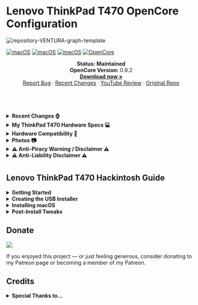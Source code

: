 # Lenovo ThinkPad T470 OpenCore Configuration

![repository-VENTURA-graph-template](https://user-images.githubusercontent.com/72415505/226120563-c3dc52be-ebb8-4e89-b143-b3c6c960af2f.png)



[![macOS](https://img.shields.io/badge/macOS-Big_Sur_11.7.4-red)](https://www.apple.com/macos/big-sur/)
[![macOS](https://img.shields.io/badge/macOS-Monterey_12.6.3-green)](https://www.apple.com/macos/monterey/)
[![macOS](https://img.shields.io/badge/macOS-Ventura_13.2.1-orange)](https://www.apple.com/macos/ventura/)
[![OpenCore](https://img.shields.io/badge/OpenCore-0.9.1-blue)](https://github.com/acidanthera/OpenCorePkg)


<p align="center">
   <strong>Status: Maintained</strong>
   <br />
   <strong>OpenCore Version: </strong>0.9.2
   <br />
   <a href="https://github.com/MultimediaLucario/Lenovo-ThinkPad-T470/releases"><strong>Download now »</strong></a>
   <br />
   <a href="https://github.com/MultimediaLucario/Lenovo-ThinkPad-T440s/discussions">Report Bug</a>
   ·
   <a href="https://github.com/MultimediaLucario/Lenovo-ThinkPad-T440s/blob/main/CHANGELOG.md">Recent Changes</a>
   ·
   <a href=https://www.youtube.com/watch?v=6cAxwXj5Zy4">YouTube Review</a>
   ·
   <a href="https://github.com/ommerus/T470-EFI-OpenCore">Original Repo</a>
  </p>
</p>
</br>

#
<details>  
<summary><strong>Recent Changes ⌚️ </strong></summary>
</br>

**04/12/2023** : Created folders ```EFI (macOS Ventura)``` and ```EFI (macOS Monterey)```.

**04/11/2023** : Updated the OpenCore Bootloader to Version ```0.9.1``` and added the ```ECEnabler``` kext for improved power management.

**03/19/2023** : Updated the OpenCore Bootloader to Version ```0.9.0``` and updated all kexts. 
                                                                                                        
**03/18/2023** : Intial Release.
                                                           


</details>

</details>




<details>  
<summary><strong>My ThinkPad T470 Hardware Specs 💻</strong></summary>
</br>

| Model              | Lenovo ThinkPad T470                                                                              |
|:-------------------|:----------------------------------------------------------------------------------------------------------|
| Processor          | Intel Core i5-7300U (2C, 4T,  2.6GHz / 2.71GHz) vPro (The best compatibility with macOS)                                                              
| Graphics           | Integrated Intel HD 620 Graphics with 4 GB of VRAM                                                                         |
| Memory             | 12 GB DDR4 (1x 4 GB DDR4 SODIMM + 1x 8 GB SODIMM)                                                       |
| Display            | 14" HD (1920x1080) IPS, Non-Touch                                                                      |
| Storage            | 1 TB Pioneer SATA SSD                                                                                  |
| Ethernet           | Intel Ethernet                                                         |
| WLAN + Bluetooth   | Intel Wifi 18265 + Bluetooth 4.0                                        |
| Camera             | 720p resolution, low light sensitive, fixed focus                                                       |
| Audio support      | HD Audio, Realtek ALC3245 codec, stereo speakers 1Wx2, dual array microphone, combo audio/microphone jack |
| Keyboard           | 6-row, spill-resistant, multimedia Fn keys, LED backlight                                                 |
| Battery            | Internal Li-Polymer 3-cell (61) and External Li-Ion 3-cell (61)                       |


</details>

</details>

<details>  
<summary><strong>Hardware Compatibility 🧰</strong></summary>
</br>
 
## What works:
- CPU Undervolting
- Dual Battery (X220 Battery patch) 
- All function keys working with yoga SMC
- Intel HD 620 Graphics
- Fan control (Fan stops at low temp below 60 and starts working above 55 automatically, not to worry)
- Touchscreen (VoodooI2C) - disabled it because it works like a f**king gaint touchpad!
- Power management (CPU friend data)
- Wi-Fi (Intel Wi-Fi 18265 & Broadcom BCM94360NG)
- Bluetooth 4.0 (Intel Wi-Fi 18265 & Broadcom BCM94360NG)
- USB C & Thunderbolt 3 
- Apple HD Audio (ALC id=29 but not 47, because 47 gives unwanted buzzing noise when 3.5mm jack connected)
- Sleep (works perfect!)
- wake works (no issues with resuming services like BT and wifi etc)
- SD Card slot
- Handoff and Continuity (Intel Wi-Fi 18265 & Broadcom BCM94360NG)
- AirDrop (Broadcom BCM94360NG Only)

## What doesn't work:
- FingerPrint Reader
- HDMI (Will work through USB C / Thunderbolt Hub pass-through)



</details>

</details>

<details>  
<summary><strong>Photos 📷 </strong></summary>
</br>

![IMG_2146](https://github.com/MultimediaLucario/Lenovo-ThinkPad-T470/assets/72415505/3da8c6c7-b6cd-47e7-98b2-faaf950c27dc)


[![reddithink](https://user-images.githubusercontent.com/72415505/226396656-f62f31bb-ad1e-4e1f-92ae-36f27cbc6577.jpg)](https://i.redd.it/3mq3t4551xoa1.png)


![189785204-1f684515-7708-4a69-ae59-a0161249cce4](https://user-images.githubusercontent.com/72415505/226209999-2221bae6-e3da-46fe-9bcf-35d52279bffc.png)

![Screenshot 2022-09-13 at 6 00 02 AM](https://user-images.githubusercontent.com/69560584/189782384-6f9df794-3fac-48b6-9e40-c135c030c8f5.png)

![Screenshot 2022-09-13 at 5 55 21 AM](https://user-images.githubusercontent.com/69560584/189782400-99d6fef9-711e-41a6-a687-c9dc68210f5d.png)

![Screenshot 2022-09-13 at 5 54 45 AM](https://user-images.githubusercontent.com/69560584/189782402-60d9235a-bb02-4887-8e1d-4b8764056cce.png)

![Screenshot 2022-09-13 at 5 54 37 AM](https://user-images.githubusercontent.com/69560584/189782404-569861de-ad6c-4695-8f87-2b967549b6db.png)


</details>

</details>

<details>  
<summary><strong> ⚠️ Anti-Piracy Warning / Disclaimer ⚠️ </strong></summary>
</br>

### ⚠️ PIRACY IS NO PARTY! ⚠️

I do not endorse or condone the use of pre-configured Hackintosh Distros because not only they cause unnecessary harm to your machine but it is considered to be a form of **Software Piracy**. Software Piracy is a serious crime according to copyright law and is punishable for up to 10 years in prison. 
</details>

<details>  
<summary><strong> ⚠️ Anti-Liability Disclaimer ⚠️ </strong></summary>
</br>

Hackintoshing may be dangerous and can damage your device and I am not responsible for bricked devices, dead devices, thermonuclear war, or you getting fired because your system failed. Please do some research if you have any concerns about hackintoshing before you proceed. 
</details>

</details>

#
## Lenovo ThinkPad T470 Hackintosh Guide

<details>  
<summary><strong>Getting Started</strong></summary>
</br>

To start you'll need the following:

You must have the following items:
- Lenovo ThinkPad T470 (Obviously 😁).
   > Please note that it is recommended your ThinkPad T470 has an Intel Core i5-7300U or at the very least an Intel Core i5-7200U in order for macOS to boot. 
- Access to a working Windows machine with Python installed.
- A pendrive with more than 4 GB (Keep in mind, during the preperation we will format the disk to create the install media).
- an Internet connection via Ethernet.
- 1-2 hours of your time.

</details>

<details>  
<summary><strong>Creating the USB Installer </strong></summary>
</br>

1. To grab legacy installers is super easy, first grab a copy of [OpenCorePkg](https://github.com/acidanthera/OpenCorePkg/releases) and head to /Utilities/macrecovery/. Next copy the folder path for the macrecovery folder. 

<img width="974" alt="file-path 0aea4278" src="https://user-images.githubusercontent.com/72415505/156628158-190cba5d-6114-4972-aa83-f1b14749e34d.png">


#
2. From here, you'll want to open up a Command Prompt and cd into the macrecovery folder that we copied earlier:

```cd Paste_Folder_Path```

<img width="917" alt="command-prompt 53392eba" src="https://user-images.githubusercontent.com/72415505/156628358-c2692037-80ac-40f9-bb3b-9a424442dafe.png">

#
3. Now run one of the following depending on what version of macOS you want(Note these scripts rely on [Python](https://www.microsoft.com/en-us/p/python-39/9p7qfqmjrfp7?activetab=pivot:overviewtab) support, please install if you haven't already):

 ```
# Big Sur (11)
python macrecovery.py -b Mac-42FD25EABCABB274 -m 00000000000000000 download

# Monterey (12)
python macrecovery.py -b Mac-E43C1C25D4880AD6 -m 00000000000000000 download

# Ventura (13)
python3 macrecovery.py -b Mac-4B682C642B45593E -m 00000000000000000 download
```
macOS 12 and above note: As recent macOS versions introduce changes to the USB stack, it is highly advisable that you map your USB ports (with USBToolBox) before installing macOS. 

This will take some time, however once you're finished you should get either BaseSystem or RecoveryImage files:

![macrecovery-after 4c24ba88](https://user-images.githubusercontent.com/72415505/156629881-3d0e18a5-79cf-465e-a054-44b39a77b47f.jpg) <img width="973" alt="basesystem-example 93778929" src="https://user-images.githubusercontent.com/72415505/156629925-77869c1f-19ee-463f-bcc7-cafb2be09866.png">

#
4. Download [Rufus](https://rufus.ie/en/), set the BOOT selection as not bootable, set File System as Large FAT32, click Start, and delete all file autorun in USB Drive partition.

![format-usb-rufus 43feba9e](https://user-images.githubusercontent.com/72415505/156631083-73e33087-d51e-42e4-a804-e93afad7c2ca.png)

#
5. Next, go to the root of this USB drive and create a folder called com.apple.recovery.boot. Then move the downloaded BaseSystem or RecoveryImage files. Please ensure you copy over both the .dmg and .chunklist files to this folder:

<img width="824" alt="com-recovery 805dc41f" src="https://user-images.githubusercontent.com/72415505/156631343-529ca3ee-9e79-4e21-bab1-7305b4ed3df9.png">

#

6. Open up and extract the EFI folder archive you downloaded earlier.


7. Copy the folder named, "EFI," to the root of your USB Drive.

8. Restart your computer.


</details>

<details>  
<summary><strong>Installing macOS</strong></summary>
</br>

1. Open the BIOS and disable all the security options. (Security Chip, Intel (R) AT Module Activation, and Computrace Module)

2. Boot via your Flash Drive.

11. Boot the macOS installer.

12. Now open Disk Utility and format your internal or external Hard Drive or SSD as APFS.

13. Follow the on-screen prompts and install macOS.

14. Your system might reboot during the installation.

15. Now after install again boot into your usb drive and then select the drive that you installed macOS on.

16. Download and install [OpenCore Configurator](https://mackie100projects.altervista.org/download-opencore-configurator/).

17. Open [OpenCore Configurator](https://mackie100projects.altervista.org/download-opencore-configurator/) and Mount the EFI partition of the drive you want to boot off of.

18. Now copy the EFI Folder to the EFI Partition and overwrite it with the one system created.

19. Now try booting macOS without the USB drive.

20. Congratulations, you've successfully hackintoshed your Lenovo ThinkPad T470.
</details>

<details>  
<summary><strong>Post-Install Tweaks </strong></summary>
</br>

## Battery and power management performance and more perks!
Disable hibernation, since it doesn't work properly on hackintoshes
```
sudo pmset autopoweroff 0
sudo pmset powernap 0
sudo pmset standby 0
sudo pmset proximitywake 0
sudo pmset tcpkeepalive 0
```
- Use itlwm/Airportitlwm for wifi and bluetooth firmware & injector kexts if you are on an intel wifi card, no kexts needed for bcm94360ng. //Note: for Monterey and above use bluetool fixup instead of bluetooth injector kext.//
- Temperature management is decent and backup depends on how you use and on what task the system is running
- Battery performance is same as windows
- Sleep works fine with approx 8% for 6 Hrs loss (Which is neglegible)
- Enable HiDpi by using this beautiful tool at "https://github.com/xzhih/one-key-hidpi", Set 2048x1152x32 [16:9] as best screen resolution using RDM(Retina Display Menu) from here -> "https://github.com/avibrazil/RDM".
- If you are using FakeSMC fan rpm shows up natively, if you are using VirtualSMC then use YogaSMC.kext for fan rpm.
- unifiedmem values for vram 
```
00000040 = 1024MB
00000060 = 1536MB
00000080 = 2048MB
000000A0 = 2560MB
000000C0 = 3072MB
000000E0 = 3584MB
FFFFFFFF = 4096MB
```
## Undervolting the CPU

![Screenshot 2022-11-20 at 4 55 01 PM](https://user-images.githubusercontent.com/69560584/202903425-7d8368f6-41a6-46c2-9930-2c26ad044bcb.png)

The Lenovo ThinkPad T470 is a very powerful and efficent piece of hardware. However, it is also considered to be somewhat power hungry meaning the fans could rev up under full load. so its important to calm down him so he can be cool enough.. which is where we need to undervolt the machine. Undervolting is safer than overclocking. If you undervolt the CPU too much, your system will most likely become bricked.
- Go to recovery and open terminal, now follow the below instructions..
- type now : 
```
sudo csrutil enable --without kext
```
Now, reboot to your desktop and download voltage shift from "https://github.com/sicreative/VoltageShift/blob/master/voltageshift_1.25.zip" and extract the contents to your Documents folder, also move the VoltageShift.kext to your EFI/OC/Kexts and update your info.plist and use proper tree to take a snapshot too.
- Now open a terminal at this folder and run
```
sudo ./voltageshift info
```
- This should look like this if your overclocking unlock was successful:
```
CPU voltage offset: 0mv
GPU voltage offset: 0mv
CPU Cache voltage offset: 0mv
OC mailbox cmd failed
System Agency offset: 0mv
Analogy I/O: 0mv
OC mailbox cmd failed
Digital I/O: 0mv
CPU BaseFreq: 1200, CPU MaxFreq(1/2/4): 3400/3400/3400 (mhz) 
CPU Freq: 1.4ghz, Voltage: 0.6499v, Power:pkg 2.29w /core 0.22w,Temp: 53 c
```
- Now you can run (Values that match to your machine)
```
./voltageshift offset -60 -50 -60
```
- -60 offsets cpu voltage by -60mv, then -50 the gpu voltage and -60 again offsets the cpu cache voltage
- Test a range of values for all. For me, -155 -80 -155 caused a crash so I stayed at -130 -75 -130 which was stable.
- Once you have found a stable set of values run the following which will save the changes and rerun then on reboots when they would otherwise be disabled:
```
sudo ./voltageshift buildlaunchd  -130 -75 -130 0 0 0 0 0 1 10 12 1 160
```
- Here the values 10 and 12 are your PL1 and PL2s, since my CPU's TDP is 12w, I set the PL1 to 10W and PL2 to 12W. The 160 simply reruns the command every 160min since Hibernation resets your undervolts.
- The remaining values do this:
```
sudo ./voltageshift buildlaunchd <CPU> <GPU> <CPUCache> <SA> <AI/O> <DI/O> <turbo> <pl1> <pl2> <remain> <UpdateMins (0 only apply at bootup)>
```
- Now the T470 never heats up and the fan is on 0rpm most of the time even when 3-4 applications are running simultaneously and the temprature wouldnt exceed 46°C on normal browsing + Music + Mail + Messages tasks. The Fan would automatically start when the temperature rises above 55°C and drops down to normal again after closing the high CPU usage task which is completely normal

## Updating OpenCore
1. Download and install the [OpenCore Updater](https://github.com/mswgen/oc-updater/releases).
2. When the app opens, press Get Started. A dialog will appear asking you to select the EFI directory.
3. Mount the EFI Partition on your drive using [OpenCore Configurator](https://mackie100projects.altervista.org/download-opencore-configurator/).
4. Select your EFI directory. It's usually /Volumes/EFI/EFI. It should have BOOT and OC directories inside.
5. If your OpenCore version is detected, your OpenCore version and list of kexts you are using will be displayed. If your OpenCore version is not detected, you will be asked to select the OpenCore version you are using. Select the version you are using and press Select this version.
6. If you are not using the latest version of OpenCore, the app will ask you to update. Press Update to update OpenCore.
7. The app will start to download OpenCore, kexts, and Binary Data. this might take some time and you might see the spinning beach ball. DO NOT CLOSE THE APP.
8. When the app finishes downloading, it will create a backup of your old EFI and will swap files with the new ones.
9. Then, it will update config.plist. When it's done, it will display that it's done. It will also display the list of not updated kexts, the backup directory, and that OpenCore Vault is disabled(if it was enabled). You need to reboot your computer to see the changes.
</details>


## Donate

[![](https://c5.patreon.com/external/logo/become_a_patron_button.png)](https://www.patreon.com/user)

If you enjoyed this project — or just feeling generous, consider donating to my Patreon page or becoming a member of my Patreon.

## Credits


<details>  
<summary><strong>Special Thanks to...</strong></summary>
</br>

- [Acidanthera](https://github.com/acidanthera)
- [Dortania OC guide](https://dortania.github.io/OpenCore-Install-Guide/)
- [Rehabman's battery patch guide](https://www.tonymacx86.com/threads/guide-how-to-patch-dsdt-for-working-battery-status.116102/) and [Rehabman's ACPI hotpatching guide](https://www.tonymacx86.com/threads/guide-using-clover-to-hotpatch-acpi.200137/)
- [CorpNewt's tools](https://github.com/corpnewt)
- [VoodooRMI](https://github.com/VoodooSMBus/VoodooRMI)
- [YogaSMC](https://github.com/zhen-zen/YogaSMC)
- [Daliansky's OC-little repo](https://github.com/daliansky/OC-little)
- [ommerus](https://github.com/ommerus) and [momszx](https://github.com/momszx) for making this project possible.

